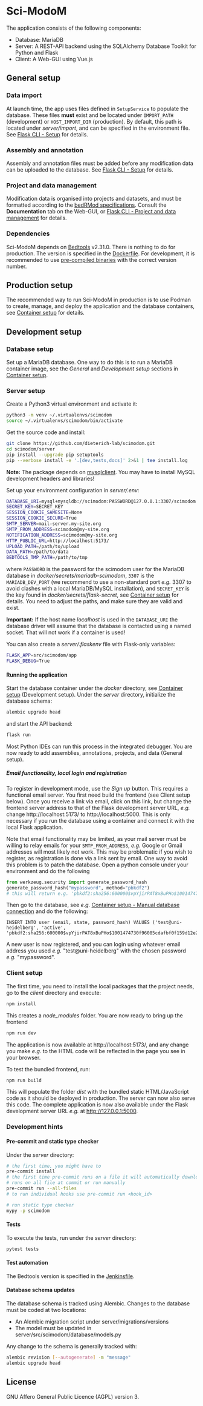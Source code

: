 # Sci-ModoM

The application consists of the following components:

- Database: MariaDB
- Server: A REST-API backend using the SQLAlchemy Database Toolkit for Python and Flask
- Client: A Web-GUI using Vue.js

## General setup

### Data import

At launch time, the app uses files defined in `SetupService` to populate the database. These files **must** exist and be located under `IMPORT_PATH` (development) or `HOST_IMPORT_DIR` (production). By default, this path is located under _server/import_, and can be specified in the environment file. See [Flask CLI - Setup](https://dieterich-lab.github.io/scimodom/flask.html#setup) for details.

### Assembly and annotation

Assembly and annotation files must be added before any modification data can be uploaded to the database. See [Flask CLI - Setup](https://dieterich-lab.github.io/scimodom/flask.html#setup) for details.

### Project and data management

Modification data is organised into projects and datasets, and must be formatted according to the [bedRMod specifications](https://dieterich-lab.github.io/scimodom/bedrmod.html). Consult the **Documentation** tab on the Web-GUI, or [Flask CLI - Project and data management](https://dieterich-lab.github.io/scimodom/flask.html#project-and-data-management) for details.

### Dependencies

Sci-ModoM depends on [Bedtools](https://bedtools.readthedocs.io/en/latest/) v2.31.0. There is nothing to do for production. The version is specified in the [Dockerfile](docker/app_container/Dockerfile). For development, it is recommended to use [pre-compiled binaries](https://bedtools.readthedocs.io/en/latest/content/installation.html#downloading-a-pre-compiled-binary) with the correct version number.

## Production setup

The recommended way to run Sci-ModoM in production is to use Podman to create, manage, and deploy the application and the database containers, see [Container setup](docker/CONTAINER_SETUP.md) for details.

## Development setup

### Database setup

Set up a MariaDB database. One way to do this is to run a MariaDB container image, see the _General_ and _Development setup_ sections in [Container setup](docker/CONTAINER_SETUP.md).

### Server setup

Create a Python3 virtual environment and activate it:

```bash
python3 -m venv ~/.virtualenvs/scimodom
source ~/.virtualenvs/scimodom/bin/activate
```

Get the source code and install:

```bash
git clone https://github.com/dieterich-lab/scimodom.git
cd scimodom/server
pip install --upgrade pip setuptools
pip --verbose install -e '.[dev,tests,docs]' 2>&1 | tee install.log
```

**Note:** The package depends on [mysqlclient](https://pypi.org/project/mysqlclient/). You may have to install MySQL development headers and libraries!

Set up your environment configuration in _server/.env_:

```bash
DATABASE_URI=mysql+mysqldb://scimodom:PASSWORD@127.0.0.1:3307/scimodom
SECRET_KEY=SECRET_KEY
SESSION_COOKIE_SAMESITE=None
SESSION_COOKIE_SECURE=True
SMTP_SERVER=mail-server.my-site.org
SMTP_FROM_ADDRESS=scimodom@my-site.org
NOTIFICATION_ADDRESS=scimodom@my-site.org
HTTP_PUBLIC_URL=http://localhost:5173/
UPLOAD_PATH=/path/to/upload
DATA_PATH=/path/to/data
BEDTOOLS_TMP_PATH=/path/to/tmp
```

where `PASSWORD` is the password for the scimodom user for the MariaDB database in _docker/secrets/mariadb-scimodom_, `3307` is the `MARIADB_DEV_PORT` (we recommend to use a non-standard port _e.g._ 3307 to avoid clashes with a local MariaDB/MySQL installation), and `SECRET_KEY` is the key found in _docker/secrets/flask-secret_, see [Container setup](docker/CONTAINER_SETUP.md) for details. You need to adjust the paths, and make sure they are valid and exist.

**Important:** If the host name _localhost_ is used in the `DATABASE_URI` the database driver will assume that the database is contacted using a named
socket. That will not work if a container is used!

You can also create a _server/.flaskenv_ file with Flask-only variables:

```bash
FLASK_APP=src/scimodom/app
FLASK_DEBUG=True
```

#### Running the application

Start the database container under the _docker_ directory, see [Container setup](docker/CONTAINER_SETUP.md) (Development setup).
Under the _server_ directory, initialize the database schema:

```bash
alembic upgrade head
```

and start the API backend:

```bash
flask run
```

Most Python IDEs can run this process in the integrated debugger. You are now ready to add assemblies, annotations, projects, and data (General setup).

##### Email functionality, local login and registration

To register in development mode, use the _Sign up_ button. This requires a functional email server. You first need build the frontend (see Client setup below). Once you receive a link via email, click on this link, but change the frontend server address to that of the Flask development server URL, _e.g._ change http://localhost:5173/ to http://localhost:5000. This is only necessary if you run the database using a container and connect it with the local Flask application.

Note that email functionality may be limited, as your mail server must be willing to relay emails for your `SMTP_FROM_ADDRESS`, _e.g._ Google or Gmail addresses will most likely not work. This may be problematic if you wish to register, as registration is done via a link sent by email. One way to avoid this problem is to patch the database. Open a python console under your environment and do the following

```python
from werkzeug.security import generate_password_hash
generate_password_hash("mypassword", method="pbkdf2")
# this will return e.g. 'pbkdf2:sha256:600000$vpYjirPAT8xBuPHo$1001474730f96085cdafbf0f159d12e20ec36342b4faddbf226d637c695ee642'
```

Then go to the database, see _e.g._ [Container setup - Manual database connection](docker/CONTAINER_SETUP.md) and do the following:

```mysql
INSERT INTO user (email, state, password_hash) VALUES ('test@uni-heidelberg', 'active', 'pbkdf2:sha256:600000$vpYjirPAT8xBuPHo$1001474730f96085cdafbf0f159d12e20ec36342b4faddbf226d637c695ee642');
```

A new user is now registered, and you can login using whatever email address you used _e.g._ "test@uni-heidelberg" with the chosen password _e.g._ "mypassword".

### Client setup

The first time, you need to install the local packages that the project needs, go to the _client_ directory and execute:

```bash
npm install
```

This creates a _node_modules_ folder. You are now ready to bring up the frontend

```bash
npm run dev
```

The application is now available at http://localhost:5173/, and any change you make _e.g._ to the HTML code will be reflected in the page you see in your browser.

To test the bundled frontend, run:

```bash
npm run build
```

This will populate the folder _dist_ with the bundled static HTML/JavaScript code as it should be deployed in production.
The server can now also serve this code. The complete application is now also available under the Flask development server URL _e.g._ at http://127.0.0.1:5000.

### Development hints

#### Pre-commit and static type checker

Under the _server_ directory:

```bash
# the first time, you might have to
pre-commit install
# the first time pre-commit runs on a file it will automatically download, install, and run the hook
# runs on all file at commit or run manually
pre-commit run --all-files
# to run individual hooks use pre-commit run <hook_id>

# run static type checker
mypy -p scimodom
```

#### Tests

To execute the tests, run under the _server_ directory:

```bash
pytest tests
```

#### Test automation

The Bedtools version is specified in the [Jenkinsfile](Jenkinsfile).

#### Database schema updates

The database schema is tracked using Alembic. Changes to the database must be coded at two locations:

- An Alembic migration script under server/migrations/versions
- The model must be updated in server/src/scimodom/database/models.py

Any change to the schema is generally tracked with:

```bash
alembic revision [--autogenerate] -m "message"
alembic upgrade head
```

## License

GNU Affero General Public Licence (AGPL) version 3.
